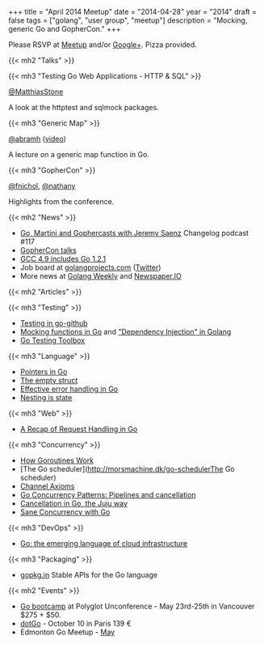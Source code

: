 +++
title = "April 2014 Meetup"
date = "2014-04-28"
year = "2014"
draft = false
tags = ["golang", "user group", "meetup"]
description = "Mocking, generic Go and GopherCon."
+++

Please RSVP at [Meetup](https://www.meetup.com/startupedmonton/events/173880022/) and/or [Google+](https://plus.google.com/u/0/events/c1sbuksfmhr038su10u48t0hduc?authkey=CMvS_ori8v6nHw). Pizza provided.

{{< mh2 "Talks" >}}

{{< mh3 "Testing Go Web Applications - HTTP & SQL" >}}

[@MatthiasStone](https://twitter.com/MatthiasStone)

A look at the httptest and sqlmock packages.

{{< mh3 "Generic Map" >}}

[@abramh](https://twitter.com/abramh) ([video](https://www.youtube.com/watch?v=RyPJFx-35LQ))

A lecture on a generic map function in Go.

{{< mh3 "GopherCon" >}}

[@fnichol](https://twitter.com/fnichol), [@nathany](https://twitter.com/nathany)

Highlights from the conference.

{{< mh2 "News" >}}

- [Go, Martini and Gophercasts with Jeremy Saenz](https://changelog.com/podcast/117) Changelog podcast #117
- [GopherCon talks](https://github.com/gophercon/2014-talks)
- [GCC 4.9 includes Go 1.2.1](http://gcc.gnu.org/gcc-4.9/changes.html)
- Job board at [golangprojects.com](https://www.golangprojects.com/) ([Twitter](https://twitter.com/golangprojects))
- More news at [Golang Weekly](https://golangweekly.com/) and [Newspaper.IO](http://www.newspaper.io/golang)

{{< mh2 "Articles" >}}

{{< mh3 "Testing" >}}

- [Testing in go-github](https://willnorris.com/2013/08/testing-in-go-github)
- [Mocking functions in Go](http://blog.natefinch.com/2014/04/mocking-functions-in-go.html) and ["Dependency Injection" in Golang](http://openmymind.net/Dependency-Injection-In-Go/)
- [Go Testing Toolbox](https://nathany.com/go-testing-toolbox/)

{{< mh3 "Language" >}}

- [Pointers in Go](https://dave.cheney.net/2014/03/17/pointers-in-go)
- [The empty struct](https://dave.cheney.net/2014/03/25/the-empty-struct)
- [Effective error handling in Go](http://morsmachine.dk/error-handling)
- [Nesting is state](http://clipperhouse.com/2014/03/30/nesting-is-state/)

{{< mh3 "Web" >}}

- [A Recap of Request Handling in Go](http://www.alexedwards.net/blog/a-recap-of-request-handling)

{{< mh3 "Concurrency" >}}

- [How Goroutines Work](http://blog.nindalf.com/how-goroutines-work/)
- [The Go scheduler](http://morsmachine.dk/go-schedulerThe Go scheduler)
- [Channel Axioms](https://dave.cheney.net/2014/03/19/channel-axioms)
- [Go Concurrency Patterns: Pipelines and cancellation](https://blog.golang.org/pipelines)
- [Cancellation in Go, the Juju way](https://rogpeppe.wordpress.com/2014/03/15/cancellation-in-go-the-juju-way/)
- [Sane Concurrency with Go](https://blog.mozilla.org/services/2014/03/12/sane-concurrency-with-go/)

{{< mh3 "DevOps" >}}

- [Go: the emerging language of cloud infrastructure](http://redmonk.com/dberkholz/2014/03/18/go-the-emerging-language-of-cloud-infrastructure/)

{{< mh3 "Packaging" >}}

- [gopkg.in](http://labix.org/gopkg.in) Stable APIs for the Go language

{{< mh2 "Events" >}}

- [Go bootcamp](http://www.polyglotconf.com/#workshop-golang) at Polyglot Unconference - May 23rd-25th in Vancouver $275 + $50.
- [dotGo](https://www.dotgo.eu/) - October 10 in Paris 139 &euro;
- Edmonton Go Meetup - [May](/meetup/2014-05/)
